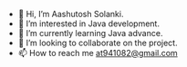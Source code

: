 - 👋 Hi, I’m Aashutosh Solanki. 
- 👀 I’m interested in Java development. 
- 🌱 I’m currently learning Java advance.
- 💞️ I’m looking to collaborate on the project.
- 📫 How to reach me at941082@gmail.com

<!---
ashutosh-855/ashutosh-855 is a ✨ special ✨ repository because its `README.md` (this file) appears on your GitHub profile.
You can click the Preview link to take a look at your changes.
--->

